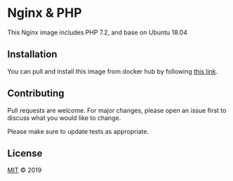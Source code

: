 # Nginx & PHP

This Nginx image includes PHP 7.2, and base on Ubuntu 18.04

## Installation

You can pull and install this image from docker hub by following [this link](https://hub.docker.com/r/fikoborizqy/nginx-php).

## Contributing

Pull requests are welcome. For major changes, please open an issue first to discuss what you would like to change.

Please make sure to update tests as appropriate.

## License

[MIT](https://choosealicense.com/licenses/mit/) &copy; 2019
